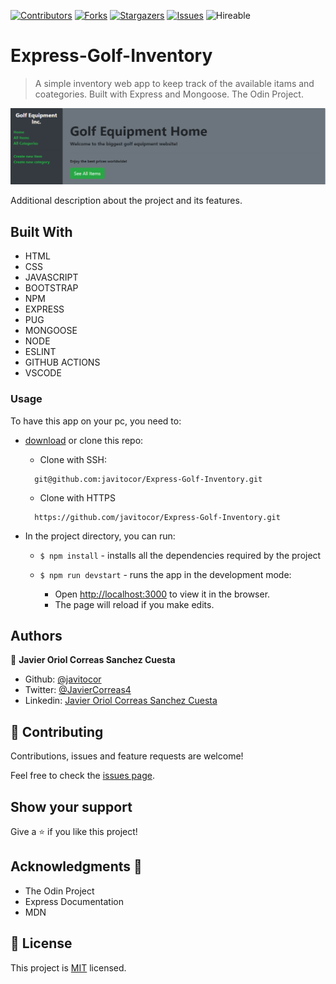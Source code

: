 <!--
*** Thanks for checking out this README Template. If you have a suggestion that would
*** make this better, please fork the repo and create a pull request or simply open
*** an issue with the tag "enhancement".
*** Thanks again! Now go create something AMAZING! :D
-->

<!-- PROJECT SHIELDS -->
<!--
*** I'm using markdown "reference style" links for readability.
*** Reference links are enclosed in brackets [ ] instead of parentheses ( ).
*** See the bottom of this document for the declaration of the reference variables
*** for contributors-url, forks-url, etc. This is an optional, concise syntax you may use.
*** https://www.markdownguide.org/basic-syntax/#reference-style-links
-->
[![Contributors][contributors-shield]][contributors-url] 
[![Forks][forks-shield]][forks-url] 
[![Stargazers][stars-shield]][stars-url] 
[![Issues][issues-shield]][issues-url] 
![Hireable](https://cdn.rawgit.com/hiendv/hireable/master/styles/default/yes.svg) 

# Express-Golf-Inventory

>  A simple inventory web app to keep track of the available itams and coategories. Built with Express and Mongoose. The Odin Project.

![screenshot](screenshot.png)

Additional description about the project and its features.

## Built With

- HTML 
- CSS
- JAVASCRIPT
- BOOTSTRAP
- NPM
- EXPRESS
- PUG
- MONGOOSE
- NODE
- ESLINT
- GITHUB ACTIONS
- VSCODE

### Usage
To have this app on your pc, you need to:
* [download](https://github.com/javitocor/Express-Golf-Inventory/archive/development.zip) or clone this repo:
  - Clone with SSH:
  ```
    git@github.com:javitocor/Express-Golf-Inventory.git
  ```
  - Clone with HTTPS
  ```
    https://github.com/javitocor/Express-Golf-Inventory.git
  ```

* In the project directory, you can run:

  - `$ npm install` - installs all the dependencies required by the project

  - `$ npm run devstart` - runs the app in the development mode:
    - Open [http://localhost:3000](http://localhost:3000) to view it in the browser.
    - The page will reload if you make edits.
  
## Authors

👤 **Javier Oriol Correas Sanchez Cuesta**

- Github: [@javitocor](https://github.com/javitocor) 
- Twitter: [@JavierCorreas4](https://twitter.com/JavierCorreas4) 
- Linkedin: [Javier Oriol Correas Sanchez Cuesta](https://www.linkedin.com/in/javier-correas-sanchez-cuesta-15289482/) 

## 🤝 Contributing

Contributions, issues and feature requests are welcome!

Feel free to check the [issues page](https://github.com/javitocor/Express-Golf-Inventory/issues).

## Show your support

Give a ⭐️ if you like this project!

## Acknowledgments 🚀

- The Odin Project
- Express Documentation
- MDN

## 📝 License

This project is [MIT](lic.url) licensed.

<!-- MARKDOWN LINKS & IMAGES -->
<!-- https://www.markdownguide.org/basic-syntax/#reference-style-links -->
[contributors-shield]: https://img.shields.io/github/contributors/javitocor/Express-Golf-Inventory.svg?style=flat-square
[contributors-url]: https://github.com/javitocor/Express-Golf-Inventory/graphs/contributors
[forks-shield]: https://img.shields.io/github/forks/javitocor/Express-Golf-Inventory.svg?style=flat-square
[forks-url]: https://github.com/javitocor/Express-Golf-Inventory/network/members
[stars-shield]: https://img.shields.io/github/stars/javitocor/Express-Golf-Inventory.svg?style=flat-square
[stars-url]: https://github.com/javitocor/Express-Golf-Inventory/stargazers
[issues-shield]: https://img.shields.io/github/issues/javitocor/Express-Golf-Inventory.svg?style=flat-square
[issues-url]: https://github.com/javitocor/Express-Golf-Inventory/issues